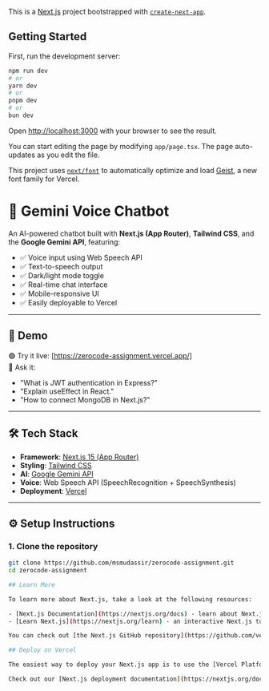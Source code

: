 This is a [Next.js](https://nextjs.org) project bootstrapped with [`create-next-app`](https://nextjs.org/docs/app/api-reference/cli/create-next-app).

## Getting Started

First, run the development server:

```bash
npm run dev
# or
yarn dev
# or
pnpm dev
# or
bun dev
```

Open [http://localhost:3000](http://localhost:3000) with your browser to see the result.

You can start editing the page by modifying `app/page.tsx`. The page auto-updates as you edit the file.

This project uses [`next/font`](https://nextjs.org/docs/app/building-your-application/optimizing/fonts) to automatically optimize and load [Geist](https://vercel.com/font), a new font family for Vercel.

# 🤖 Gemini Voice Chatbot

An AI-powered chatbot built with **Next.js (App Router)**, **Tailwind CSS**, and the **Google Gemini API**, featuring:

- ✅ Voice input using Web Speech API
- ✅ Text-to-speech output
- ✅ Dark/light mode toggle
- ✅ Real-time chat interface
- ✅ Mobile-responsive UI
- ✅ Easily deployable to Vercel

---

## 🚀 Demo

🟢 Try it live: [https://zerocode-assignment.vercel.app/]  
🧠 Ask it:  
- "What is JWT authentication in Express?"  
- "Explain useEffect in React."  
- "How to connect MongoDB in Next.js?"

---

## 🛠️ Tech Stack

- **Framework**: [Next.js 15 (App Router)](https://nextjs.org/)
- **Styling**: [Tailwind CSS](https://tailwindcss.com/)
- **AI**: [Google Gemini API](https://ai.google.dev/)
- **Voice**: Web Speech API (SpeechRecognition + SpeechSynthesis)
- **Deployment**: [Vercel](https://vercel.com/)

---

## ⚙️ Setup Instructions

### 1. Clone the repository

```bash
git clone https://github.com/msmudassir/zerocode-assignment.git
cd zerocode-assignment

## Learn More

To learn more about Next.js, take a look at the following resources:

- [Next.js Documentation](https://nextjs.org/docs) - learn about Next.js features and API.
- [Learn Next.js](https://nextjs.org/learn) - an interactive Next.js tutorial.

You can check out [the Next.js GitHub repository](https://github.com/vercel/next.js) - your feedback and contributions are welcome!

## Deploy on Vercel

The easiest way to deploy your Next.js app is to use the [Vercel Platform](https://vercel.com/new?utm_medium=default-template&filter=next.js&utm_source=create-next-app&utm_campaign=create-next-app-readme) from the creators of Next.js.

Check out our [Next.js deployment documentation](https://nextjs.org/docs/app/building-your-application/deploying) for more details.

